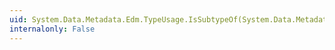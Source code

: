 ```yaml
---
uid: System.Data.Metadata.Edm.TypeUsage.IsSubtypeOf(System.Data.Metadata.Edm.TypeUsage)
internalonly: False
---
```

